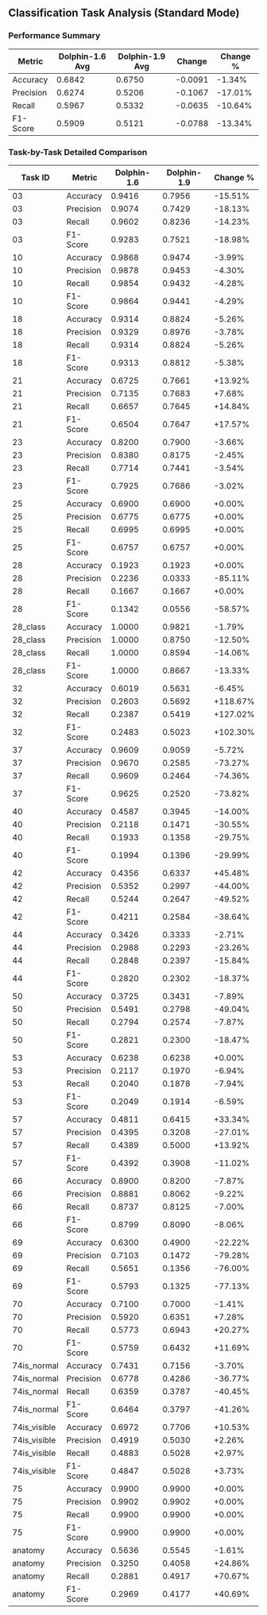 
## Classification Task Analysis (Standard Mode)

### Performance Summary

| Metric | Dolphin-1.6 Avg | Dolphin-1.9 Avg | Change | Change % |
|--------|------------------|------------------|--------|----------|
| Accuracy | 0.6842 | 0.6750 | -0.0091 | -1.34% |
| Precision | 0.6274 | 0.5206 | -0.1067 | -17.01% |
| Recall | 0.5967 | 0.5332 | -0.0635 | -10.64% |
| F1-Score | 0.5909 | 0.5121 | -0.0788 | -13.34% |

### Task-by-Task Detailed Comparison

| Task ID | Metric | Dolphin-1.6 | Dolphin-1.9 | Change % |
|---------|--------|-------------|-------------|----------|
| 03 | Accuracy | 0.9416 | 0.7956 | -15.51% |
| 03 | Precision | 0.9074 | 0.7429 | -18.13% |
| 03 | Recall | 0.9602 | 0.8236 | -14.23% |
| 03 | F1-Score | 0.9283 | 0.7521 | -18.98% |
| 10 | Accuracy | 0.9868 | 0.9474 | -3.99% |
| 10 | Precision | 0.9878 | 0.9453 | -4.30% |
| 10 | Recall | 0.9854 | 0.9432 | -4.28% |
| 10 | F1-Score | 0.9864 | 0.9441 | -4.29% |
| 18 | Accuracy | 0.9314 | 0.8824 | -5.26% |
| 18 | Precision | 0.9329 | 0.8976 | -3.78% |
| 18 | Recall | 0.9314 | 0.8824 | -5.26% |
| 18 | F1-Score | 0.9313 | 0.8812 | -5.38% |
| 21 | Accuracy | 0.6725 | 0.7661 | +13.92% |
| 21 | Precision | 0.7135 | 0.7683 | +7.68% |
| 21 | Recall | 0.6657 | 0.7645 | +14.84% |
| 21 | F1-Score | 0.6504 | 0.7647 | +17.57% |
| 23 | Accuracy | 0.8200 | 0.7900 | -3.66% |
| 23 | Precision | 0.8380 | 0.8175 | -2.45% |
| 23 | Recall | 0.7714 | 0.7441 | -3.54% |
| 23 | F1-Score | 0.7925 | 0.7686 | -3.02% |
| 25 | Accuracy | 0.6900 | 0.6900 | +0.00% |
| 25 | Precision | 0.6775 | 0.6775 | +0.00% |
| 25 | Recall | 0.6995 | 0.6995 | +0.00% |
| 25 | F1-Score | 0.6757 | 0.6757 | +0.00% |
| 28 | Accuracy | 0.1923 | 0.1923 | +0.00% |
| 28 | Precision | 0.2236 | 0.0333 | -85.11% |
| 28 | Recall | 0.1667 | 0.1667 | +0.00% |
| 28 | F1-Score | 0.1342 | 0.0556 | -58.57% |
| 28_class | Accuracy | 1.0000 | 0.9821 | -1.79% |
| 28_class | Precision | 1.0000 | 0.8750 | -12.50% |
| 28_class | Recall | 1.0000 | 0.8594 | -14.06% |
| 28_class | F1-Score | 1.0000 | 0.8667 | -13.33% |
| 32 | Accuracy | 0.6019 | 0.5631 | -6.45% |
| 32 | Precision | 0.2603 | 0.5692 | +118.67% |
| 32 | Recall | 0.2387 | 0.5419 | +127.02% |
| 32 | F1-Score | 0.2483 | 0.5023 | +102.30% |
| 37 | Accuracy | 0.9609 | 0.9059 | -5.72% |
| 37 | Precision | 0.9670 | 0.2585 | -73.27% |
| 37 | Recall | 0.9609 | 0.2464 | -74.36% |
| 37 | F1-Score | 0.9625 | 0.2520 | -73.82% |
| 40 | Accuracy | 0.4587 | 0.3945 | -14.00% |
| 40 | Precision | 0.2118 | 0.1471 | -30.55% |
| 40 | Recall | 0.1933 | 0.1358 | -29.75% |
| 40 | F1-Score | 0.1994 | 0.1396 | -29.99% |
| 42 | Accuracy | 0.4356 | 0.6337 | +45.48% |
| 42 | Precision | 0.5352 | 0.2997 | -44.00% |
| 42 | Recall | 0.5244 | 0.2647 | -49.52% |
| 42 | F1-Score | 0.4211 | 0.2584 | -38.64% |
| 44 | Accuracy | 0.3426 | 0.3333 | -2.71% |
| 44 | Precision | 0.2988 | 0.2293 | -23.26% |
| 44 | Recall | 0.2848 | 0.2397 | -15.84% |
| 44 | F1-Score | 0.2820 | 0.2302 | -18.37% |
| 50 | Accuracy | 0.3725 | 0.3431 | -7.89% |
| 50 | Precision | 0.5491 | 0.2798 | -49.04% |
| 50 | Recall | 0.2794 | 0.2574 | -7.87% |
| 50 | F1-Score | 0.2821 | 0.2300 | -18.47% |
| 53 | Accuracy | 0.6238 | 0.6238 | +0.00% |
| 53 | Precision | 0.2117 | 0.1970 | -6.94% |
| 53 | Recall | 0.2040 | 0.1878 | -7.94% |
| 53 | F1-Score | 0.2049 | 0.1914 | -6.59% |
| 57 | Accuracy | 0.4811 | 0.6415 | +33.34% |
| 57 | Precision | 0.4395 | 0.3208 | -27.01% |
| 57 | Recall | 0.4389 | 0.5000 | +13.92% |
| 57 | F1-Score | 0.4392 | 0.3908 | -11.02% |
| 66 | Accuracy | 0.8900 | 0.8200 | -7.87% |
| 66 | Precision | 0.8881 | 0.8062 | -9.22% |
| 66 | Recall | 0.8737 | 0.8125 | -7.00% |
| 66 | F1-Score | 0.8799 | 0.8090 | -8.06% |
| 69 | Accuracy | 0.6300 | 0.4900 | -22.22% |
| 69 | Precision | 0.7103 | 0.1472 | -79.28% |
| 69 | Recall | 0.5651 | 0.1356 | -76.00% |
| 69 | F1-Score | 0.5793 | 0.1325 | -77.13% |
| 70 | Accuracy | 0.7100 | 0.7000 | -1.41% |
| 70 | Precision | 0.5920 | 0.6351 | +7.28% |
| 70 | Recall | 0.5773 | 0.6943 | +20.27% |
| 70 | F1-Score | 0.5759 | 0.6432 | +11.69% |
| 74is_normal | Accuracy | 0.7431 | 0.7156 | -3.70% |
| 74is_normal | Precision | 0.6778 | 0.4286 | -36.77% |
| 74is_normal | Recall | 0.6359 | 0.3787 | -40.45% |
| 74is_normal | F1-Score | 0.6464 | 0.3797 | -41.26% |
| 74is_visible | Accuracy | 0.6972 | 0.7706 | +10.53% |
| 74is_visible | Precision | 0.4919 | 0.5030 | +2.26% |
| 74is_visible | Recall | 0.4883 | 0.5028 | +2.97% |
| 74is_visible | F1-Score | 0.4847 | 0.5028 | +3.73% |
| 75 | Accuracy | 0.9900 | 0.9900 | +0.00% |
| 75 | Precision | 0.9902 | 0.9902 | +0.00% |
| 75 | Recall | 0.9900 | 0.9900 | +0.00% |
| 75 | F1-Score | 0.9900 | 0.9900 | +0.00% |
| anatomy | Accuracy | 0.5636 | 0.5545 | -1.61% |
| anatomy | Precision | 0.3250 | 0.4058 | +24.86% |
| anatomy | Recall | 0.2881 | 0.4917 | +70.67% |
| anatomy | F1-Score | 0.2969 | 0.4177 | +40.69% |

